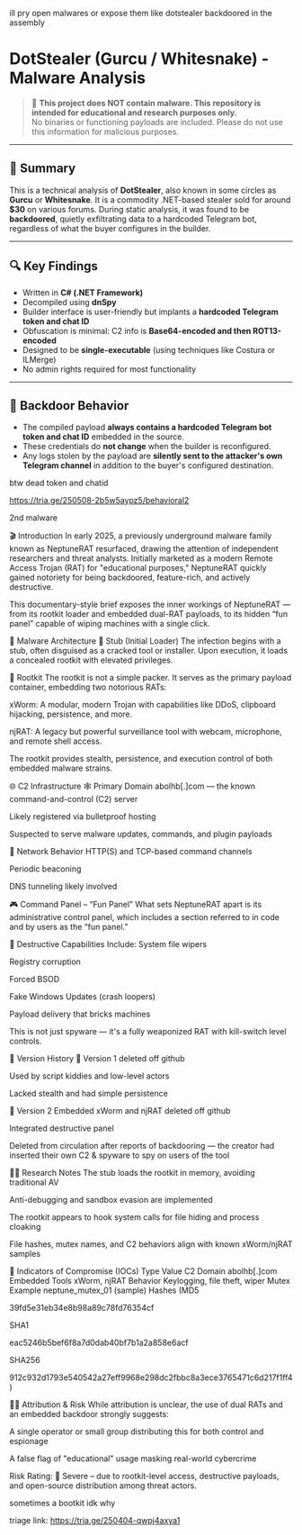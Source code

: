 ill pry open malwares or expose them like dotstealer backdoored in the assembly


# DotStealer (Gurcu / Whitesnake) - Malware Analysis

> 🛑 **This project does NOT contain malware. This repository is intended for educational and research purposes only.**  
> No binaries or functioning payloads are included. Please do not use this information for malicious purposes.

---

## 🧾 Summary

This is a technical analysis of **DotStealer**, also known in some circles as **Gurcu** or **Whitesnake**. It is a commodity .NET-based stealer sold for around **$30** on various forums. During static analysis, it was found to be **backdoored**, quietly exfiltrating data to a hardcoded Telegram bot, regardless of what the buyer configures in the builder.

---

## 🔍 Key Findings

- Written in **C# (.NET Framework)**
- Decompiled using **dnSpy**
- Builder interface is user-friendly but implants a **hardcoded Telegram token and chat ID**
- Obfuscation is minimal: C2 info is **Base64-encoded and then ROT13-encoded**
- Designed to be **single-executable** (using techniques like Costura or ILMerge)
- No admin rights required for most functionality

---

## 🔐 Backdoor Behavior

- The compiled payload **always contains a hardcoded Telegram bot token and chat ID** embedded in the source.
- These credentials do **not change** when the builder is reconfigured.
- Any logs stolen by the payload are **silently sent to the attacker's own Telegram channel** in addition to the buyer's configured destination.

btw dead token and chatid

https://tria.ge/250508-2b5w5aypz5/behavioral2


2nd malware

🎬 Introduction
In early 2025, a previously underground malware family known as NeptuneRAT resurfaced, drawing the attention of independent researchers and threat analysts. Initially marketed as a modern Remote Access Trojan (RAT) for "educational purposes," NeptuneRAT quickly gained notoriety for being backdoored, feature-rich, and actively destructive.

This documentary-style brief exposes the inner workings of NeptuneRAT — from its rootkit loader and embedded dual-RAT payloads, to its hidden “fun panel” capable of wiping machines with a single click.

🧬 Malware Architecture
📁 Stub (Initial Loader)
The infection begins with a stub, often disguised as a cracked tool or installer. Upon execution, it loads a concealed rootkit with elevated privileges.

🦠 Rootkit
The rootkit is not a simple packer. It serves as the primary payload container, embedding two notorious RATs:

xWorm: A modular, modern Trojan with capabilities like DDoS, clipboard hijacking, persistence, and more.

njRAT: A legacy but powerful surveillance tool with webcam, microphone, and remote shell access.

The rootkit provides stealth, persistence, and execution control of both embedded malware strains.

🌐 C2 Infrastructure
🕸 Primary Domain
abolhb[.]com — the known command-and-control (C2) server

Likely registered via bulletproof hosting

Suspected to serve malware updates, commands, and plugin payloads

📡 Network Behavior
HTTP(S) and TCP-based command channels

Periodic beaconing

DNS tunneling likely involved

🎮 Command Panel – “Fun Panel”
What sets NeptuneRAT apart is its administrative control panel, which includes a section referred to in code and by users as the “fun panel.”

🚨 Destructive Capabilities Include:
System file wipers

Registry corruption

Forced BSOD

Fake Windows Updates (crash loopers)

Payload delivery that bricks machines

This is not just spyware — it's a fully weaponized RAT with kill-switch level controls.

📜 Version History
🔹 Version 1
deleted off github

Used by script kiddies and low-level actors

Lacked stealth and had simple persistence

🔹 Version 2
Embedded xWorm and njRAT
deleted off github 

Integrated destructive panel

Deleted from circulation after reports of backdooring — the creator had inserted their own C2 & spyware to spy on users of the tool

🕵️‍♂️ Research Notes
The stub loads the rootkit in memory, avoiding traditional AV

Anti-debugging and sandbox evasion are implemented

The rootkit appears to hook system calls for file hiding and process cloaking

File hashes, mutex names, and C2 behaviors align with known xWorm/njRAT samples

🔐 Indicators of Compromise (IOCs)
Type	Value
C2 Domain	abolhb[.]com
Embedded Tools	xWorm, njRAT
Behavior	Keylogging, file theft, wiper
Mutex Example	neptune_mutex_01 (sample)
Hashes	(MD5

39fd5e31eb34e8b98a89c78fd76354cf

SHA1

eac5246b5bef6f8a7d0dab40bf7b1a2a858e6acf

SHA256

912c932d1793e540542a27eff9968e298dc2fbbc8a3ece3765471c6d217f1ff4)

🧑‍💻 Attribution & Risk
While attribution is unclear, the use of dual RATs and an embedded backdoor strongly suggests:

A single operator or small group distributing this for both control and espionage

A false flag of "educational" usage masking real-world cybercrime

Risk Rating: 🔴 Severe – due to rootkit-level access, destructive payloads, and open-source distribution among threat actors.

sometimes a bootkit idk why

triage link: https://tria.ge/250404-qwpj4axya1
